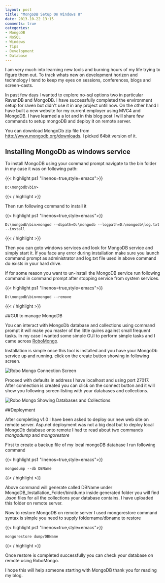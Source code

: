 ```yaml
---
layout: post
title: "MongoDB Setup On Windows 8"
date: 2013-10-22 13:15
comments: true
categories:
- MongoDB
- NoSQL
- Windows
- Tips
- Development
- Database
---
```


I am very much into learning new tools and burning hours of my life trying to figure them out. To track whats new on development horizon and technology I tend to keep my eyes on sessions, conferences, blogs and screen-casts. 

In past few days I wanted to explore no-sql options two in particular RavenDB and MongoDB. I have successfully completed the environment setup for raven but didn't use it in any project until now. On the other hand I have built a new website for my current employer using MVC4 and MongoDB. I have learned a a lot and in this blog post I will share few commands to setup mongoDB and deploy it on remote server.

You can download MongoDb zip file from http://www.mongodb.org/downloads. I picked 64bit version of it.

## Installing MongoDb as windows service

To install MongoDB using your command prompt navigate to the bin folder in my case it was on following path:

{{< highlight ps1  "linenos=true,style=emacs">}}

	D:\mongodb\bin>

{{< / highlight >}}

Then run following command to install it

{{< highlight ps1  "linenos=true,style=emacs">}}

	D:\mongodb\bin>mongod --dbpath=D:\mongodb --logpath=D:\mongodb\log.txt --install

{{< / highlight >}}

Then you can goto windows services and look for MongoDB service and simply start it. If you face any error during installation make sure you launch command prompt as administrator and log.txt file used in above command do exists in your hard drive.

If for some reason you want to un-install the MongoDB service run following command in command prompt after stopping service from system services.

{{< highlight ps1  "linenos=true,style=emacs">}}

	D:\mongodb\bin>mongod --remove

{{< / highlight >}}

##GUI to manage MongoDB

You can interact with MongoDb database and collections using command prompt it will make you master of the little quires against small frequent tasks. In my case I wanted some simple GUI to perform simple tasks and I came across [RoboMongo](http://robomongo.org/).


Installation is simple once this tool is installed and you have your MongoDb service up and running. click on the create button showing in following screen.

![Robo Mongo Connection Screen](https://lh4.googleusercontent.com/-W5SYuoYBfqE/UmZNepJZPkI/AAAAAAAACcQ/LVaMJiW2k50/w668-h410-no/roboCreate.jpg)

Proceed with defaults in address I have localhost and using port 27017. After connection is created you can click on the connect button and it will show you following screen listing with your databases and collections.


![Robo Mongo Showing Databases and Collections](https://lh6.googleusercontent.com/fJjuZWRgwzWSRNwF0HzVw4bJ8JryEKLuAwWWIaKlfEY=w1183-h737-no)


##Deployment

After completing v1.0 I have been asked to deploy our new web site on remote server. Asp.net deployment was not a big deal but to deploy local MongoDb database onto remote I had to read about two commands *mongodump* and *mongorestore*

First to create a backup file of my local mongoDB database I run following command 

{{< highlight ps1  "linenos=true,style=emacs">}}

	mongodump --db DBName

{{< / highlight >}}

Above command will generate called DBName under MongoDB_Installation_Folder/bin/dump inside generated folder you will find *.bson* files for all the collections your database contains. I have uploaded this folder on remote server.


Now to restore MongoDB on remote server I used mongorestore command syntax is simple you need to supply foldername/dbname to restore

{{< highlight ps1  "linenos=true,style=emacs">}}

	mongorestore dump/DBName

{{< / highlight >}}

Once restore is completed successfully you can check your database on remote using RoboMongo.

I hope this will help someone starting with MongoDB thank you for reading my blog.
